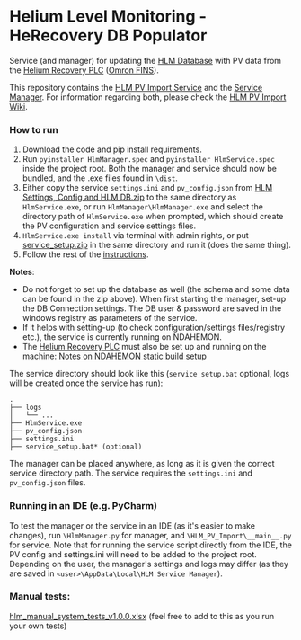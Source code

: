 # Helium Level Monitoring - HeRecovery DB Populator
 
Service (and manager) for updating the [HLM Database](https://github.com/SampleEnvironment/He-Management/wiki#helium-level-monitoring-database) with PV data from the [Helium Recovery PLC](https://github.com/ISISComputingGroup/ibex_developers_manual/wiki/Helium-Recovery-PLC) ([Omron FINS](https://github.com/ISISComputingGroup/ibex_developers_manual/wiki/Omron-FINS)).

This repository contains the [HLM PV Import Service](https://github.com/ISISNeutronMuon/HLM_PV_Import/tree/master/HLM_PV_Import) and the [Service Manager](https://github.com/ISISNeutronMuon/HLM_PV_Import/tree/master/ServiceManager). 
For information regarding both, please check the [HLM PV Import Wiki](https://github.com/ISISNeutronMuon/HLM_PV_Import/wiki).


### How to run
1. Download the code and pip install requirements.
1. Run `pyinstaller HlmManager.spec` and `pyinstaller HlmService.spec` inside the project root. Both the manager and service should now be bundled, and the .exe files found in `\dist`.
2. Either copy the service `settings.ini` and `pv_config.json` from [HLM Settings, Config and HLM DB.zip](https://github.com/ISISComputingGroup/IBEX/files/5766092/HLM.Settings.Config.and.HLM.DB.zip) to the same directory as `HlmService.exe`, or run `HlmManager\HlmManager.exe` and select the directory path of `HlmService.exe` when prompted, which should create the PV configuration and service settings files.
3. `HlmService.exe install` via terminal with admin rights, or put [service_setup.zip](https://github.com/ISISComputingGroup/IBEX/files/5766153/service_setup.zip) in the same directory and run it (does the same thing).
4. Follow the rest of the [instructions](https://github.com/ISISNeutronMuon/HLM_PV_Import/wiki/Service-Setup-&-Manager-Manual). 

**Notes**: 
* Do not forget to set up the database as well (the schema and some data can be found in the zip above). When first starting the manager, set-up the DB Connection settings. The DB user & password are saved in the windows registry as parameters of the service.  
* If it helps with setting-up (to check configuration/settings files/registry etc.), the service is currently running on NDAHEMON. 
* The [Helium Recovery PLC](https://github.com/ISISComputingGroup/ibex_developers_manual/wiki/Helium-Recovery-PLC) must also be set up and running on the machine: [Notes on NDAHEMON static build setup](https://github.com/ISISComputingGroup/ibex_developers_manual/wiki/Helium-Recovery-PLC#ndahemon-fins-setup-notes-procserv-no-ibex)

The service directory should look like this (`service_setup.bat` optional, logs will be created once the service has run):

```
.
├── logs
│   └── ...
├── HlmService.exe
├── pv_config.json
├── settings.ini
├── service_setup.bat* (optional)
```


The manager can be placed anywhere, as long as it is given the correct service directory path. The service requires the `settings.ini` and `pv_config.json` files.

### Running in an IDE (e.g. PyCharm)
To test the manager or the service in an IDE (as it's easier to make changes), run `\HlmManager.py` for manager, and `\HLM_PV_Import\__main__.py` for service. Note that for running the service script directly from the IDE, the PV config and settings.ini will need to be added to the project root.
Depending on the user, the manager's settings and logs may differ (as they are saved in `<user>\AppData\Local\HLM Service Manager`).

### Manual tests:
[hlm_manual_system_tests_v1.0.0.xlsx](https://github.com/ISISComputingGroup/IBEX/files/5766350/hlm_manual_system_tests_v1.0.0.xlsx) (feel free to add to this as you run your own tests)

